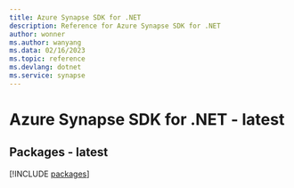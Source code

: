 ```yaml
---
title: Azure Synapse SDK for .NET
description: Reference for Azure Synapse SDK for .NET
author: wonner
ms.author: wanyang
ms.data: 02/16/2023
ms.topic: reference
ms.devlang: dotnet
ms.service: synapse
---
```

# Azure Synapse SDK for .NET - latest
## Packages - latest
[!INCLUDE [packages](synapse-index.md)]